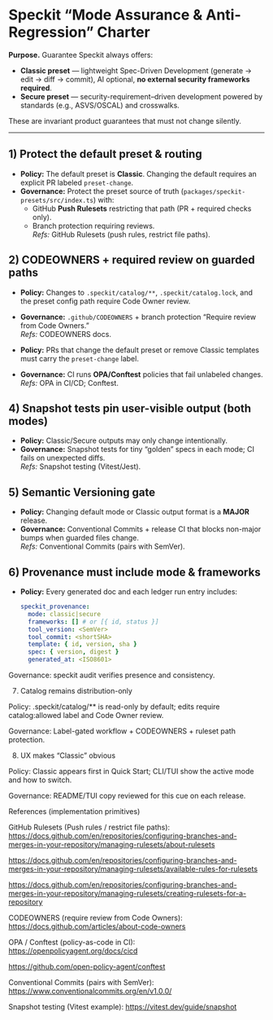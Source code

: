 # Speckit “Mode Assurance & Anti-Regression” Charter

**Purpose.** Guarantee Speckit always offers:
- **Classic preset** — lightweight Spec-Driven Development (generate → edit → diff → commit), AI optional, **no external security frameworks required**.
- **Secure preset** — security-requirement–driven development powered by standards (e.g., ASVS/OSCAL) and crosswalks.

These are invariant product guarantees that must not change silently.

---

## 1) Protect the default preset & routing
- **Policy:** The default preset is **Classic**. Changing the default requires an explicit PR labeled `preset-change`.
- **Governance:** Protect the preset source of truth (`packages/speckit-presets/src/index.ts`) with:
  - GitHub **Push Rulesets** restricting that path (PR + required checks only).
  - Branch protection requiring reviews.  
  _Refs:_ GitHub Rulesets (push rules, restrict file paths).

## 2) CODEOWNERS + required review on guarded paths
- **Policy:** Changes to `.speckit/catalog/**`, `.speckit/catalog.lock`, and the preset config path require Code Owner review.
- **Governance:** `.github/CODEOWNERS` + branch protection “Require review from Code Owners.”  
  _Refs:_ CODEOWNERS docs.

- **Policy:** PRs that change the default preset or remove Classic templates must carry the `preset-change` label.
- **Governance:** CI runs **OPA/Conftest** policies that fail unlabeled changes.  
  _Refs:_ OPA in CI/CD; Conftest.

## 4) Snapshot tests pin user-visible output (both modes)
- **Policy:** Classic/Secure outputs may only change intentionally.
- **Governance:** Snapshot tests for tiny “golden” specs in each mode; CI fails on unexpected diffs.  
  _Refs:_ Snapshot testing (Vitest/Jest).

## 5) Semantic Versioning gate
- **Policy:** Changing default mode or Classic output format is a **MAJOR** release.
- **Governance:** Conventional Commits + release CI that blocks non-major bumps when guarded files change.  
  _Refs:_ Conventional Commits (pairs with SemVer).

## 6) Provenance must include **mode & frameworks**
- **Policy:** Every generated doc and each ledger run entry includes:
  ```yaml
  speckit_provenance:
    mode: classic|secure
    frameworks: [] # or [{ id, status }]
    tool_version: <SemVer>
    tool_commit: <shortSHA>
    template: { id, version, sha }
    spec: { version, digest }
    generated_at: <ISO8601>


Governance: speckit audit verifies presence and consistency.

7) Catalog remains distribution-only

Policy: .speckit/catalog/** is read-only by default; edits require catalog:allowed label and Code Owner review.

Governance: Label-gated workflow + CODEOWNERS + ruleset path protection.

8) UX makes “Classic” obvious

Policy: Classic appears first in Quick Start; CLI/TUI show the active mode and how to switch.

Governance: README/TUI copy reviewed for this cue on each release.

References (implementation primitives)

GitHub Rulesets (Push rules / restrict file paths):
https://docs.github.com/en/repositories/configuring-branches-and-merges-in-your-repository/managing-rulesets/about-rulesets

https://docs.github.com/en/repositories/configuring-branches-and-merges-in-your-repository/managing-rulesets/available-rules-for-rulesets

https://docs.github.com/en/repositories/configuring-branches-and-merges-in-your-repository/managing-rulesets/creating-rulesets-for-a-repository

CODEOWNERS (require review from Code Owners):
https://docs.github.com/articles/about-code-owners

OPA / Conftest (policy-as-code in CI):
https://openpolicyagent.org/docs/cicd

https://github.com/open-policy-agent/conftest

Conventional Commits (pairs with SemVer):
https://www.conventionalcommits.org/en/v1.0.0/

Snapshot testing (Vitest example):
https://vitest.dev/guide/snapshot
